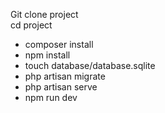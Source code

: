 Git clone project
<br>
cd project
<br>

<ul>
    <li>composer install</li>
    <li>npm install</li>
    <li>touch database/database.sqlite</li>
    <li>php artisan migrate</li>
    <li>php artisan serve</li>
    <li>npm run dev</li>
</ul>

